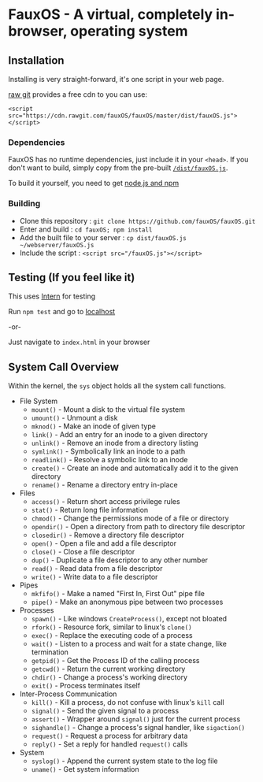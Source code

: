 # FauxOS - A virtual, completely in-browser, operating system

## Installation

Installing is very straight-forward, it's one script in your web page.

[raw git](https://rawgit.com/) provides a free cdn to you can use:

`<script src="https://cdn.rawgit.com/fauxOS/fauxOS/master/dist/fauxOS.js"></script>`

### Dependencies

FauxOS has no runtime dependencies, just include it in your `<head>`.
If you don't want to build, simply copy from the pre-built
[`/dist/fauxOS.js`](https://raw.githubusercontent.com/fauxOS/fauxOS/master/dist/fauxOS.js).

To build it yourself, you need to get [node.js and npm](https://nodejs.org/en/download/)

### Building

+ Clone this repository : `git clone https://github.com/fauxOS/fauxOS.git`
+ Enter and build : `cd fauxOS; npm install`
+ Add the built file to your server : `cp dist/fauxOS.js ~/webserver/fauxOS.js`
+ Include the script : `<script src="/fauxOS.js"></script>`

## Testing (If you feel like it)

This uses [Intern](https://theintern.github.io) for testing

Run `npm test` and go to [localhost](http://localhost:8000)

-or-

Just navigate to `index.html` in your browser

## System Call Overview

Within the kernel, the `sys` object holds all the system call functions.

+ File System
  - `mount()` - Mount a disk to the virtual file system
  - `umount()` - Unmount a disk
  - `mknod()` - Make an inode of given type
  - `link()` - Add an entry for an inode to a given directory
  - `unlink()` - Remove an inode from a directory listing
  - `symlink()` - Symbolically link an inode to a path
  - `readlink()` - Resolve a symbolic link to an inode
  - `create()` - Create an inode and automatically add it to the given directory
  - `rename()` - Rename a directory entry in-place
+ Files
  - `access()` - Return short access privilege rules
  - `stat()` - Return long file information
  - `chmod()` - Change the permissions mode of a file or directory
  - `opendir()` - Open a directory from path to directory file descriptor
  - `closedir()` - Remove a directory file descriptor
  - `open()` - Open a file and add a file descriptor
  - `close()` - Close a file descriptor
  - `dup()` - Duplicate a file descriptor to any other number
  - `read()` - Read data from a file descriptor
  - `write()` - Write data to a file descriptor
+ Pipes
  - `mkfifo()` - Make a named "First In, First Out" pipe file
  - `pipe()` - Make an anonymous pipe between two processes
+ Processes
  - `spawn()` - Like windows `CreateProcess()`, except not bloated
  - `rfork()` - Resource fork, similar to linux's `clone()`
  - `exec()` - Replace the executing code of a process
  - `wait()` - Listen to a process and wait for a state change, like termination
  - `getpid()` - Get the Process ID of the calling process
  - `getcwd()` - Return the current working directory
  - `chdir()` - Change a process's working directory
  - `exit()` - Process terminates itself
+ Inter-Process Communication
  - `kill()` - Kill a process, do not confuse with linux's `kill` call
  - `signal()` - Send the given signal to a process
  - `assert()` - Wrapper around `signal()` just for the current process
  - `sighandle()` - Change a process's signal handler, like `sigaction()`
  - `request()` - Request a process for arbitrary data
  - `reply()` - Set a reply for handled `request()` calls
+ System
  - `syslog()` - Append the current system state to the log file
  - `uname()` - Get system information